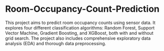 # Room-Occupancy-Count-Prediction
This project aims to predict room occupancy counts using sensor data. It explores four different classification algorithms: Random Forest, Support Vector Machine, Gradient Boosting, and XGBoost, both with and without grid search. The project also includes comprehensive exploratory data analysis (EDA) and thorough data preprocessing.
